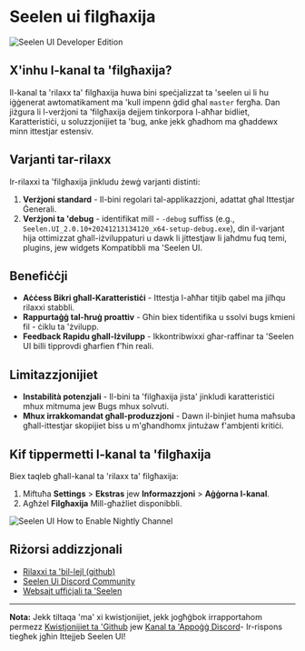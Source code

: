 # Seelen ui filgħaxija

![Seelen UI Developer Edition](https://github.com/user-attachments/assets/76634b49-7b09-4ef2-9643-e93542309f5d)

## X'inhu l-kanal ta 'filgħaxija?

Il-kanal ta 'rilaxx ta' filgħaxija huwa bini speċjalizzat ta 'seelen ui li hu
iġġenerat awtomatikament ma 'kull impenn ġdid għal `master` fergħa. Dan jiżgura
li l-verżjoni ta 'filgħaxija dejjem tinkorpora l-aħħar bidliet, Karatteristiċi,
u soluzzjonijiet ta 'bug, anke jekk għadhom ma għaddewx minn ittestjar estensiv.

## Varjanti tar-rilaxx

Ir-rilaxxi ta 'filgħaxija jinkludu żewġ varjanti distinti:

1. **Verżjoni standard** - Il-bini regolari tal-applikazzjoni, adattat għal
   Ittestjar Ġenerali.
2. **Verżjoni ta 'debug** - identifikat mill - `-debug` suffiss (e.g.,
   `Seelen.UI_2.0.10+20241213134120_x64-setup-debug.exe`), din il-varjant hija
   ottimizzat għall-iżviluppaturi u dawk li jittestjaw li jaħdmu fuq temi,
   plugins, jew widgets Kompatibbli ma 'Seelen UI.

## Benefiċċji

- **Aċċess Bikri għall-Karatteristiċi** - Ittestja l-aħħar titjib qabel ma
  jilħqu rilaxxi stabbli.
- **Rappurtaġġ tal-ħruġ proattiv** - Għin biex tidentifika u ssolvi bugs kmieni
  fil - ċiklu ta 'żvilupp.
- **Feedback Rapidu għall-Iżvilupp** - Ikkontribwixxi għar-raffinar ta 'Seelen
  UI billi tipprovdi għarfien f'ħin reali.

## Limitazzjonijiet

- **Instabilità potenzjali** - Il-bini ta 'filgħaxija jista' jinkludi
  karatteristiċi mhux mitmuma jew Bugs mhux solvuti.
- **Mhux irrakkomandat għall-produzzjoni** - Dawn il-binjiet huma maħsuba
  għall-ittestjar skopijiet biss u m'għandhomx jintużaw f'ambjenti kritiċi.

## Kif tippermetti l-kanal ta 'filgħaxija

Biex taqleb għall-kanal ta 'rilaxx ta' filgħaxija:

1. Miftuħa **Settings** > **Ekstras** jew **Informazzjoni** > **Aġġorna
   l-kanal**.
2. Agħżel **Filgħaxija** Mill-għażliet disponibbli.

![Seelen UI How to Enable Nightly Channel](https://github.com/user-attachments/assets/ae88aeac-98cc-4424-a9e7-fb59740b694e)

## Riżorsi addizzjonali

- [Rilaxxi ta 'bil-lejl (github)](https://github.com/eythaann/Seelen-UI/releases/tag/nightly)
- [Seelen Ui Discord Community](https://discord.gg/ABfASx5ZAJ)
- [Websajt uffiċjali ta 'Seelen](https://seelen.io)

---

**Nota:** Jekk tiltaqa 'ma' xi kwistjonijiet, jekk jogħġbok irrapportahom
permezz [Kwistjonijiet ta 'Github](https://github.com/eythaann/Seelen-UI/issues)
jew [Kanal ta 'Appoġġ Discord](https://discord.gg/ABfASx5ZAJ)- Ir-rispons
tiegħek jgħin Ittejjeb Seelen UI!
